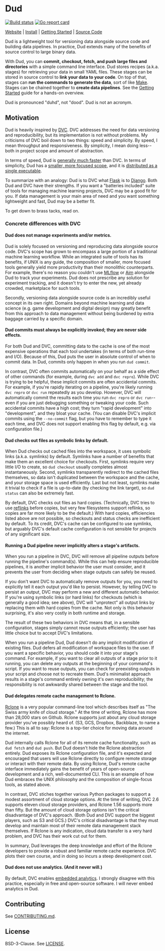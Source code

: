 # Dud

[![Build status](https://github.com/kevin-hanselman/dud/workflows/build/badge.svg)](https://github.com/kevin-hanselman/dud/actions?query=workflow%3Abuild)
[![Go report card](https://goreportcard.com/badge/github.com/kevin-hanselman/dud)](https://goreportcard.com/report/github.com/kevin-hanselman/dud)

[Website](https://kevin-hanselman.github.io/dud/)
| [Install](https://kevin-hanselman.github.io/dud/install)
| [Getting Started](https://kevin-hanselman.github.io/dud/getting_started)
| [Source Code](https://github.com/kevin-hanselman/dud)

Dud is a lightweight tool for versioning data alongside source code and building
data pipelines. In practice, Dud extends many of the benefits of source
control to large binary data.

With Dud, you can **commit, checkout, fetch, and push large files and
directories** with a simple command line interface. Dud stores recipes (a.k.a.
stages) for retrieving your data in small YAML files. These stages can be
stored in source control to **link your data to your code**. On top of that,
stages can **run the commands to generate the data**, sort of like
[Make](https://www.gnu.org/software/make/). Stages can be chained together to
**create data pipelines**. See the [Getting
Started](https://kevin-hanselman.github.io/dud/getting_started) guide for
a hands-on overview.

Dud is pronounced "duhd", not "dood". Dud is not an acronym.


## Motivation

Dud is heavily inspired by [DVC](https://dvc.org/). DVC addresses the need for
data versioning and reproducibility, but its implementation is not without
problems. My criticisms of DVC boil down to two things: speed and simplicity. By
speed, I mean throughput and responsiveness. By simplicity, I mean doing
less--both in project scope and amount of abstraction.

In terms of speed, Dud is [generally much
faster](https://kevin-hanselman.github.io/dud/benchmarks) than DVC. In terms of
simplicity, Dud has a [smaller, more focused
scope](https://kevin-hanselman.github.io/dud/cli/dud), and it is [distributed as
a single executable](https://github.com/kevin-hanselman/dud/releases).

To summarize with an analogy: Dud is to DVC what [Flask][1] is to [Django][1].
Both Dud and DVC have their strengths. If you want a "batteries included" suite
of tools for managing machine learning projects, DVC may be a good fit for you.
If data management is your main area of need and you want something lightweight
and fast, Dud may be a better fit.

[1]: https://hackr.io/blog/flask-vs-django

To get down to brass tacks, read on.

### Concrete differences with DVC

#### Dud does not manage experiments and/or metrics.

Dud is solely focused on versioning and reproducing data alongside source code.
DVC's scope has grown to encompass a large portion of a traditional machine
learning workflow. While an integrated suite of tools has its benefits, if UNIX
is any guide, the composition of smaller, more focused tools generally yield
more productivity than their monolithic counterparts. For example, there's no
reason you couldn't use [MLflow](https://mlflow.org/) or
[Aim](https://aimstack.io/) alongside Dud to track your experiments. Dud does
not prescribe any solution for experiment tracking, and it doesn't try to enter
the new, yet already crowded, marketplace for such tools.

Secondly, versioning data alongside source code is an incredibly useful concept
in its own right. Domains beyond machine learning and data science (e.g. game
development and digital design) may greatly benefit from this approach to data
management without being burdened by extra baggage carried by a specific domain.


#### Dud commits must always be explicitly invoked; they are never side effects.

For both Dud and DVC, committing data to the cache is one of the most expensive
operations that each tool undertakes (in terms of both run-time and I/O).
Because of this, Dud puts the user in absolute control of when to commit data.
In Dud, commits only happen in when you run `dud commit`.

In contrast, DVC often commits automatically on your behalf as a side effect of
other commands (for example, during `dvc add` and `dvc repro`). While DVC is
trying to be helpful, these implicit commits are often accidental commits.
For example, if you're rapidly iterating on a pipeline, you're likely running
`dvc repro` or `dvc run` repeatedly as you develop. However, DVC will
automatically commit the results each time you run `dvc repro` or `dvc
run`--even if you are just debugging something or tweaking your code. Such
accidental commits have a high cost; they turn "rapid development" into
"development", and they bloat your cache. (You can disable DVC's implicit
commits using the `--no-commit` flag, but you have to remember to type it each
time, and DVC does not support enabling this flag by default, e.g. via
configuration file.)


#### Dud checks out files as symbolic links by default.

When Dud checks out cached files into the workspace, it uses symbolic links
(a.k.a. symlinks) by default. Symlinks have a number of benefits that make them
an excellent choice for checkouts. First, symlinks require very little I/O to
create, so `dud checkout` usually completes almost instantaneously. Second,
symlinks transparently redirect to the cached files themselves, so data isn't
duplicated between the workspace and the cache, and your storage space is used
efficiently. Last but not least, symlinks make it trivial to check if a file is
up-to-date (by checking the link target), so `dud status` can also be extremely
fast.

By default, DVC checks out files as hard copies. (Technically, DVC tries to use
[reflinks][reflink] before copies, but very few filesystems support reflinks, so
copies are far more likely to be the default.) With hard copies, efficiencies
listed above are not possible, so checkouts and status checks are inefficient by
default. To its credit, DVC's cache can be configured to use symlinks, but
arguably DVC's default cache configuration is not sensible for projects of any
significant size.

[reflink]: https://en.wikipedia.org/wiki/Data_deduplication#reflink


#### Running a Dud pipeline never implicitly alters a stage's artifacts.

When you run a pipeline in DVC, DVC will remove all pipeline outputs before
running the pipeline's command(s). While this can help ensure reproducible
pipelines, it is another implicit behavior the user must consider, and it
prevents the user from deciding when stage outputs can safely be reused.

If you don't want DVC to automatically remove outputs for you, you need to
explicitly tell it each output you'd like to persist. However, by telling DVC to
persist an output, DVC may perform a new and different automatic behavior. If
you're using symbolic links (or hard links) for checkouts (which is generally
a good idea; see above), DVC will "unprotect" all output links by replacing them
with hard copies from the cache. Not only is this behavior surprising, it's also
very costly in both runtime and storage.

The result of these two behaviors in DVC means that, in a sensible
configuration, stages simply cannot reuse outputs efficiently; the user has
little choice but to accept DVC's limitations.

When you run a pipeline Dud, Dud doesn't do any implicit modification of
existing files. Dud defers all modification of workspace files to the user. If
you want a specific behavior, you should code it into your stage's command. For
example, if you want to clear all outputs of a stage prior to it running, you
can delete any outputs at the beginning of your command's script. If you want
to reuse outputs, you can check for preexisting outputs in your script and
choose not to recreate them. Dud's minimalist approach results in a stage's
command entirely owning it's own reproducibility; the responsibility is
not awkwardly shared between the stage and the tool.


#### Dud delegates remote cache management to Rclone.

[Rclone](https://rclone.org) is a very popular command-line tool which describes
itself as "The Swiss army knife of cloud storage." At the time of writing,
Rclone has more than 28,000 stars on Github. Rclone supports just about any
cloud storage provider you've possibly heard of. (S3, GCS, Dropbox, Backblaze,
to name a few.) This is all to say: Rclone is a top-tier choice for moving data
around the internet.

Dud internally calls Rclone for all of its remote cache functionality, such as
`dud fetch` and `dud push`. But Dud doesn't hide the Rclone abstraction
entirely. Dud exposes its Rclone configuration file, and it's expected and
encouraged that users will use Rclone directly to configure remote storage or
interact with their remote data. By using Rclone, Dud's remote cache interface
immediately gains the benefit of years of open-source development and a rich,
well-documented CLI. This is an example of how Dud embraces the UNIX philosophy
and the composition of single-focus tools, as stated above.

In contrast, DVC stiches together various Python packages to support a modest
assortment of cloud storage options. At the time of writing, DVC 2.6 supports
eleven cloud storage providers, and Rclone 1.56 supports more than fifty. But
the amount of cloud storage options isn't the critical disadvantage of DVC's
approach. (Both Dud and DVC support the biggest players, such as S3 and GCS.)
DVC's critical disadvantage is that they must develop and maintain most of their
remote data management stack themselves. If Rclone is any indication, cloud data
transfer is a very hard problem, and DVC has their work cut out for them.

In summary, Dud leverages the deep knowledge and effort of the Rclone developers
to provide a robust and familiar remote cache experience. DVC plots their own
course, and in doing so incurs a steep development cost.


#### Dud does not use analytics. (And it never will.)

By default, DVC enables [embedded
analytics](https://dvc.org/doc/user-guide/analytics#anonymized-usage-analytics).
I strongly disagree with this practice, especially in free and open-source
software. I will never embed analytics in Dud.


## Contributing

See
[CONTRIBUTING.md](https://github.com/kevin-hanselman/dud/blob/main/CONTRIBUTING.md).


## License

BSD-3-Clause. See
[LICENSE](https://github.com/kevin-hanselman/dud/blob/main/LICENSE).

